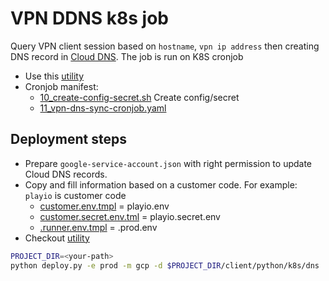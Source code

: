 # VPN DDNS k8s job

Query VPN client session based on `hostname`, `vpn ip address` then creating DNS record in [Cloud DNS](https://console.cloud.google.com/net-services/dns/zones). The job is run on K8S cronjob

- Use this [utility](https://github.com/zero-88/devops-utils/tree/master/k8s)
- Cronjob manifest:
  - [10_create-config-secret.sh](./10_create-config-secret.sh) Create config/secret
  - [11_vpn-dns-sync-cronjob.yaml](./11_vpn-dns-sync-cronjob.yaml)


## Deployment steps

- Prepare `google-service-account.json` with right permission to update Cloud DNS records.
- Copy and fill information based on a customer code. For example: `playio` is customer code
  - [customer.env.tmpl](customer.env.tmpl) = playio.env
  - [customer.secret.env.tml](customer.secret.env.tmpl) = playio.secret.env
  - [.runner.env.tmpl](.runner.env.tmpl) = .prod.env
- Checkout [utility](https://github.com/zero-88/devops-utils/tree/master/k8s)

```bash
PROJECT_DIR=<your-path>
python deploy.py -e prod -m gcp -d $PROJECT_DIR/client/python/k8s/dns
```
